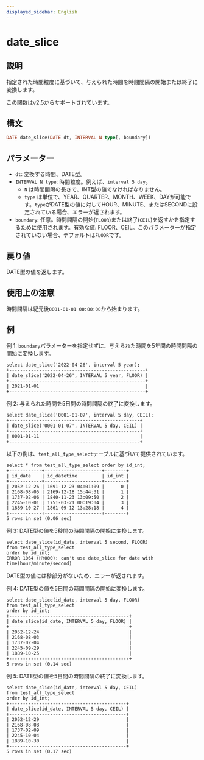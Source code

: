 ```yaml
---
displayed_sidebar: English
---
```


# date_slice

## 説明

指定された時間粒度に基づいて、与えられた時間を時間間隔の開始または終了に変換します。

この関数はv2.5からサポートされています。

## 構文

```Haskell
DATE date_slice(DATE dt, INTERVAL N type[, boundary])
```

## パラメーター

- `dt`: 変換する時間、DATE型。
- `INTERVAL N type`: 時間粒度。例えば、`interval 5 day`。
  - `N` は時間間隔の長さで、INT型の値でなければなりません。
  - `type` は単位で、YEAR、QUARTER、MONTH、WEEK、DAYが可能です。`type`がDATE型の値に対してHOUR、MINUTE、またはSECONDに設定されている場合、エラーが返されます。
- `boundary`: 任意。時間間隔の開始(`FLOOR`)または終了(`CEIL`)を返すかを指定するために使用されます。有効な値: FLOOR、CEIL。このパラメーターが指定されていない場合、デフォルトは`FLOOR`です。

## 戻り値

DATE型の値を返します。

## 使用上の注意

時間間隔は紀元後`0001-01-01 00:00:00`から始まります。

## 例

例 1: `boundary`パラメーターを指定せずに、与えられた時間を5年間の時間間隔の開始に変換します。

```Plaintext
select date_slice('2022-04-26', interval 5 year);
+--------------------------------------------------+
| date_slice('2022-04-26', INTERVAL 5 year, FLOOR) |
+--------------------------------------------------+
| 2021-01-01                                       |
+--------------------------------------------------+
```

例 2: 与えられた時間を5日間の時間間隔の終了に変換します。

```Plaintext
select date_slice('0001-01-07', interval 5 day, CEIL);
+------------------------------------------------+
| date_slice('0001-01-07', INTERVAL 5 day, CEIL) |
+------------------------------------------------+
| 0001-01-11                                     |
+------------------------------------------------+
```

以下の例は、`test_all_type_select`テーブルに基づいて提供されています。

```Plaintext
select * from test_all_type_select order by id_int;
+------------+---------------------+--------+
| id_date    | id_datetime         | id_int |
+------------+---------------------+--------+
| 2052-12-26 | 1691-12-23 04:01:09 |      0 |
| 2168-08-05 | 2169-12-18 15:44:31 |      1 |
| 1737-02-06 | 1840-11-23 13:09:50 |      2 |
| 2245-10-01 | 1751-03-21 00:19:04 |      3 |
| 1889-10-27 | 1861-09-12 13:28:18 |      4 |
+------------+---------------------+--------+
5 rows in set (0.06 sec)
```

例 3: DATE型の値を5秒間の時間間隔の開始に変換します。

```Plaintext
select date_slice(id_date, interval 5 second, FLOOR)
from test_all_type_select
order by id_int;
ERROR 1064 (HY000): can't use date_slice for date with time(hour/minute/second)
```

DATE型の値には秒部分がないため、エラーが返されます。

例 4: DATE型の値を5日間の時間間隔の開始に変換します。

```Plaintext
select date_slice(id_date, interval 5 day, FLOOR)
from test_all_type_select
order by id_int;
+--------------------------------------------+
| date_slice(id_date, INTERVAL 5 day, FLOOR) |
+--------------------------------------------+
| 2052-12-24                                 |
| 2168-08-03                                 |
| 1737-02-04                                 |
| 2245-09-29                                 |
| 1889-10-25                                 |
+--------------------------------------------+
5 rows in set (0.14 sec)
```

例 5: DATE型の値を5日間の時間間隔の終了に変換します。

```Plaintext
select date_slice(id_date, interval 5 day, CEIL)
from test_all_type_select
order by id_int;
+-------------------------------------------+
| date_slice(id_date, INTERVAL 5 day, CEIL) |
+-------------------------------------------+
| 2052-12-29                                |
| 2168-08-08                                |
| 1737-02-09                                |
| 2245-10-04                                |
| 1889-10-30                                |
+-------------------------------------------+
5 rows in set (0.17 sec)
```
